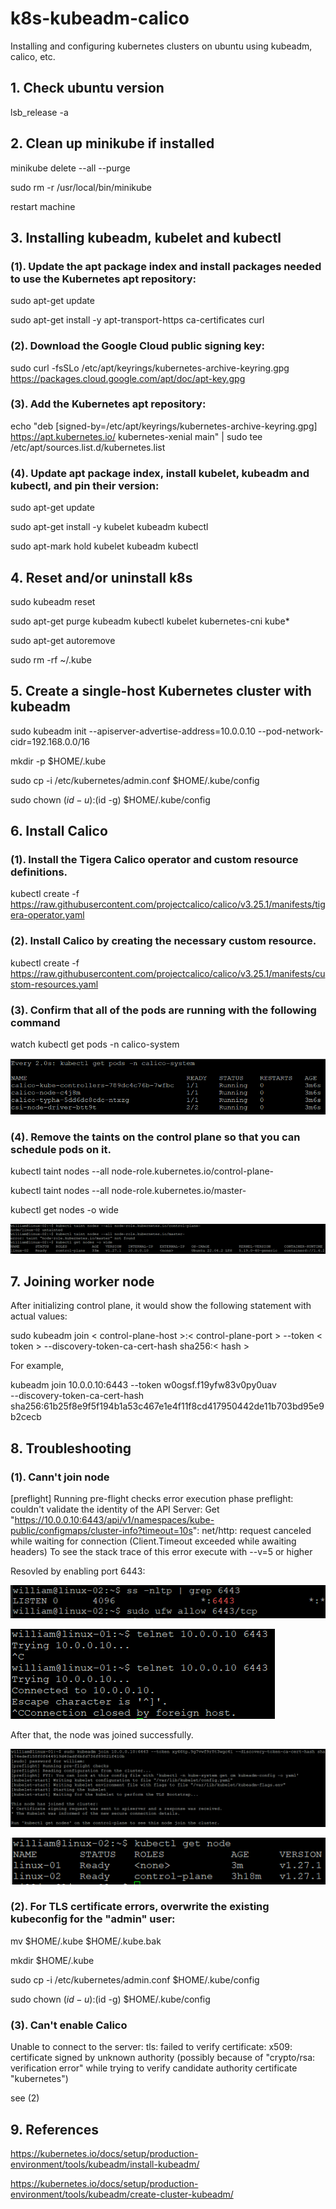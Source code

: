# k8s-kubeadm-calico
Installing and configuring kubernetes clusters on ubuntu using kubeadm, calico, etc.

## 1. Check ubuntu version

lsb_release -a

## 2. Clean up minikube if installed

minikube delete --all --purge

sudo rm -r /usr/local/bin/minikube

restart machine

## 3. Installing kubeadm, kubelet and kubectl

### (1). Update the apt package index and install packages needed to use the Kubernetes apt repository:

sudo apt-get update

sudo apt-get install -y apt-transport-https ca-certificates curl

### (2). Download the Google Cloud public signing key:

sudo curl -fsSLo /etc/apt/keyrings/kubernetes-archive-keyring.gpg https://packages.cloud.google.com/apt/doc/apt-key.gpg

### (3). Add the Kubernetes apt repository:

echo "deb [signed-by=/etc/apt/keyrings/kubernetes-archive-keyring.gpg] https://apt.kubernetes.io/ kubernetes-xenial main" | sudo tee /etc/apt/sources.list.d/kubernetes.list


### (4). Update apt package index, install kubelet, kubeadm and kubectl, and pin their version:

sudo apt-get update

sudo apt-get install -y kubelet kubeadm kubectl

sudo apt-mark hold kubelet kubeadm kubectl

## 4. Reset and/or uninstall k8s

sudo kubeadm reset

sudo apt-get purge kubeadm kubectl kubelet kubernetes-cni kube*   

sudo apt-get autoremove  

sudo rm -rf ~/.kube

## 5. Create a single-host Kubernetes cluster with kubeadm

sudo kubeadm init --apiserver-advertise-address=10.0.0.10 --pod-network-cidr=192.168.0.0/16

mkdir -p $HOME/.kube

sudo cp -i /etc/kubernetes/admin.conf $HOME/.kube/config

sudo chown $(id -u):$(id -g) $HOME/.kube/config

## 6. Install Calico

### (1). Install the Tigera Calico operator and custom resource definitions.

kubectl create -f https://raw.githubusercontent.com/projectcalico/calico/v3.25.1/manifests/tigera-operator.yaml

### (2). Install Calico by creating the necessary custom resource.

kubectl create -f https://raw.githubusercontent.com/projectcalico/calico/v3.25.1/manifests/custom-resources.yaml

### (3). Confirm that all of the pods are running with the following command

watch kubectl get pods -n calico-system

![screen-shot-k8s-calico-pods](screen-shot/calico-pods.png)

### (4). Remove the taints on the control plane so that you can schedule pods on it.

kubectl taint nodes --all node-role.kubernetes.io/control-plane-

kubectl taint nodes --all node-role.kubernetes.io/master-

kubectl get nodes -o wide

![screen-shot-k8s-taint-node](screen-shot/taint-node.png)


## 7. Joining worker node

After initializing control plane, it would show the following statement with actual values:

sudo kubeadm join < control-plane-host >:< control-plane-port > --token < token >  --discovery-token-ca-cert-hash sha256:< hash >

For example,

kubeadm join 10.0.0.10:6443 --token w0ogsf.f19yfw83v0py0uav \
--discovery-token-ca-cert-hash sha256:61b25f8e9f5f194b1a53c467e1e4f11f8cd417950442de11b703bd95e9b2cecb

## 8. Troubleshooting

### (1). Cann't join node

[preflight] Running pre-flight checks
error execution phase preflight: couldn't validate the identity of the API Server: Get "https://10.0.0.10:6443/api/v1/namespaces/kube-public/configmaps/cluster-info?timeout=10s": net/http: request canceled while waiting for connection (Client.Timeout exceeded while awaiting headers)
To see the stack trace of this error execute with --v=5 or higher

Resovled by enabling port 6443:

![screen-shot-k8s-enable-port-6443](screen-shot/enable-6443-control-plain.png)

![screen-shot-k8s-port-6443-status](screen-shot/port-6443-status.png)

After that, the node was joined successfully.

![screen-shot-k8s-port-6443-status](screen-shot/join-node-ok.png)

![screen-shot-k8s-two-nodes-cluster](screen-shot/two-nodes-cluster.png)

### (2). For TLS certificate errors, overwrite the existing kubeconfig for the "admin" user:

mv  $HOME/.kube $HOME/.kube.bak

mkdir $HOME/.kube

sudo cp -i /etc/kubernetes/admin.conf $HOME/.kube/config

sudo chown $(id -u):$(id -g) $HOME/.kube/config

### (3). Can't enable Calico

Unable to connect to the server: tls: failed to verify certificate: x509: certificate signed by unknown authority (possibly because of "crypto/rsa: verification error" while trying to verify candidate authority certificate "kubernetes")

see (2)

## 9. References

https://kubernetes.io/docs/setup/production-environment/tools/kubeadm/install-kubeadm/

https://kubernetes.io/docs/setup/production-environment/tools/kubeadm/create-cluster-kubeadm/
